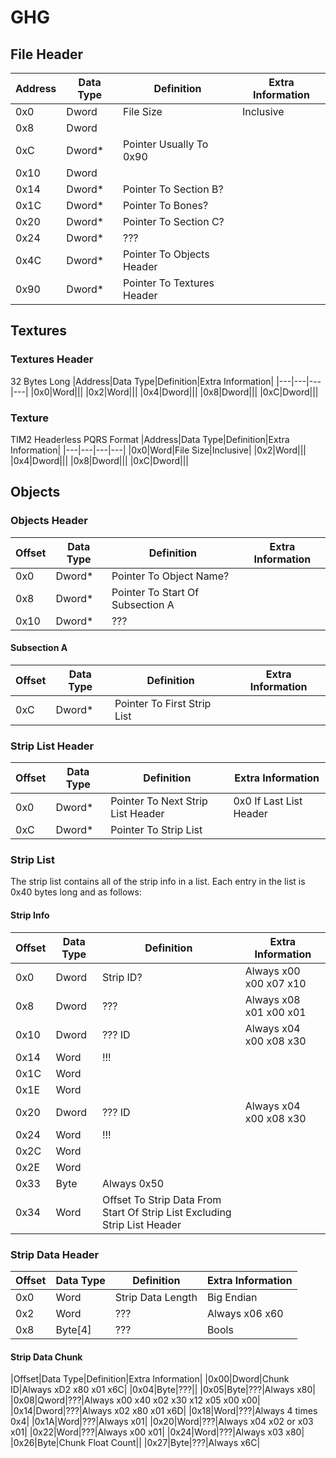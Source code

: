 # GHG

## File Header

|Address|Data Type|Definition|Extra Information|
|---|---|---|---|
|0x0|Dword|File Size|Inclusive|
|0x8|Dword|||
|0xC|Dword*|Pointer Usually To 0x90||
|0x10|Dword|||
|0x14|Dword*|Pointer To Section B?||
|0x1C|Dword*|Pointer To Bones?||
|0x20|Dword*|Pointer To Section C?||
|0x24|Dword*|???||
|0x4C|Dword*|Pointer To Objects Header||
|0x90|Dword*|Pointer To Textures Header||

## Textures 

### Textures Header
32 Bytes Long
|Address|Data Type|Definition|Extra Information|
|---|---|---|---|
|0x0|Word|||
|0x2|Word|||
|0x4|Dword|||
|0x8|Dword|||
|0xC|Dword|||

### Texture
TIM2 Headerless PQRS Format
|Address|Data Type|Definition|Extra Information|
|---|---|---|---|
|0x0|Word|File Size|Inclusive|
|0x2|Word|||
|0x4|Dword|||
|0x8|Dword|||
|0xC|Dword|||

## Objects

### Objects Header
|Offset|Data Type|Definition|Extra Information|
|---|---|---|---|
|0x0|Dword*|Pointer To Object Name?||
|0x8|Dword*|Pointer To Start Of Subsection A||
|0x10|Dword*|???||

#### Subsection A
|Offset|Data Type|Definition|Extra Information|
|---|---|---|---|
|0xC|Dword*|Pointer To First Strip List||

### Strip List Header
|Offset|Data Type|Definition|Extra Information|
|---|---|---|---|
|0x0|Dword*|Pointer To Next Strip List Header|0x0 If Last List Header|
|0xC|Dword*|Pointer To Strip List||

### Strip List
The strip list contains all of the strip info in a list.
Each entry in the list is 0x40 bytes long and as follows:
#### Strip Info
|Offset|Data Type|Definition|Extra Information|
|---|---|---|---|
|0x0|Dword|Strip ID?|Always x00 x00 x07 x10|
|0x8|Dword|???|Always x08 x01 x00 x01|
|0x10|Dword|??? ID|Always x04 x00 x08 x30|
|0x14|Word|!!!||
|0x1C|Word|||
|0x1E|Word|||
|0x20|Dword|??? ID|Always x04 x00 x08 x30|
|0x24|Word|!!!||
|0x2C|Word|||
|0x2E|Word|||
|0x33|Byte|Always 0x50||
|0x34|Word|Offset To Strip Data From Start Of Strip List Excluding Strip List Header||

### Strip Data Header
|Offset|Data Type|Definition|Extra Information|
|---|---|---|---|
|0x0|Word|Strip Data Length|Big Endian|
|0x2|Word|???|Always x06 x60|
|0x8|Byte[4]|???|Bools|

#### Strip Data Chunk
|Offset|Data Type|Definition|Extra Information|
|0x00|Dword|Chunk ID|Always xD2 x80 x01 x6C|
|0x04|Byte|???||
|0x05|Byte|???|Always x80|
|0x08|Qword|???|Always x00 x40 x02 x30 x12 x05 x00 x00|
|0x14|Dword|???|Always x02 x80 x01 x6D|
|0x18|Word|???|Always 4 times 0x4|
|0x1A|Word|???|Always x01|
|0x20|Word|???|Always x04 x02 or x03 x01|
|0x22|Word|???|Always x00 x01|
|0x24|Word|???|Always x03 x80|
|0x26|Byte|Chunk Float Count||
|0x27|Byte|???|Always x6C|
